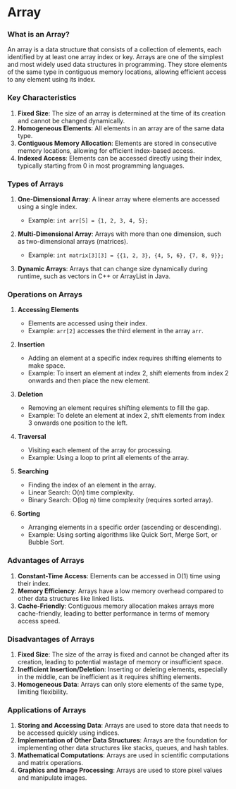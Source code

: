 # Array

### What is an Array?

An array is a data structure that consists of a collection of elements, each identified by at least one array index or key. Arrays are one of the simplest and most widely used data structures in programming. They store elements of the same type in contiguous memory locations, allowing efficient access to any element using its index.

### Key Characteristics

1. **Fixed Size**: The size of an array is determined at the time of its creation and cannot be changed dynamically.
2. **Homogeneous Elements**: All elements in an array are of the same data type.
3. **Contiguous Memory Allocation**: Elements are stored in consecutive memory locations, allowing for efficient index-based access.
4. **Indexed Access**: Elements can be accessed directly using their index, typically starting from 0 in most programming languages.

### Types of Arrays

1. **One-Dimensional Array**: A linear array where elements are accessed using a single index.
   - Example: `int arr[5] = {1, 2, 3, 4, 5};`

2. **Multi-Dimensional Array**: Arrays with more than one dimension, such as two-dimensional arrays (matrices).
   - Example: `int matrix[3][3] = {{1, 2, 3}, {4, 5, 6}, {7, 8, 9}};`

3. **Dynamic Arrays**: Arrays that can change size dynamically during runtime, such as vectors in C++ or ArrayList in Java.

### Operations on Arrays

1. **Accessing Elements**
    - Elements are accessed using their index.
    - Example: `arr[2]` accesses the third element in the array `arr`.

2. **Insertion**
    - Adding an element at a specific index requires shifting elements to make space.
    - Example: To insert an element at index 2, shift elements from index 2 onwards and then place the new element.

3. **Deletion**
    - Removing an element requires shifting elements to fill the gap.
    - Example: To delete an element at index 2, shift elements from index 3 onwards one position to the left.

4. **Traversal**
    - Visiting each element of the array for processing.
    - Example: Using a loop to print all elements of the array.

5. **Searching**
    - Finding the index of an element in the array.
    - Linear Search: O(n) time complexity.
    - Binary Search: O(log n) time complexity (requires sorted array).

6. **Sorting**
    - Arranging elements in a specific order (ascending or descending).
    - Example: Using sorting algorithms like Quick Sort, Merge Sort, or Bubble Sort.

### Advantages of Arrays

1. **Constant-Time Access**: Elements can be accessed in O(1) time using their index.
2. **Memory Efficiency**: Arrays have a low memory overhead compared to other data structures like linked lists.
3. **Cache-Friendly**: Contiguous memory allocation makes arrays more cache-friendly, leading to better performance in terms of memory access speed.

### Disadvantages of Arrays

1. **Fixed Size**: The size of the array is fixed and cannot be changed after its creation, leading to potential wastage of memory or insufficient space.
2. **Inefficient Insertion/Deletion**: Inserting or deleting elements, especially in the middle, can be inefficient as it requires shifting elements.
3. **Homogeneous Data**: Arrays can only store elements of the same type, limiting flexibility.

### Applications of Arrays

1. **Storing and Accessing Data**: Arrays are used to store data that needs to be accessed quickly using indices.
2. **Implementation of Other Data Structures**: Arrays are the foundation for implementing other data structures like stacks, queues, and hash tables.
3. **Mathematical Computations**: Arrays are used in scientific computations and matrix operations.
4. **Graphics and Image Processing**: Arrays are used to store pixel values and manipulate images.
